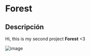 # Forest

## Descripción 
Hi, this is my second project **Forest** <3

![image](https://github.com/morales204/Forest/assets/146979292/1970cc0b-ee22-4c66-8929-98e610a4467c)


